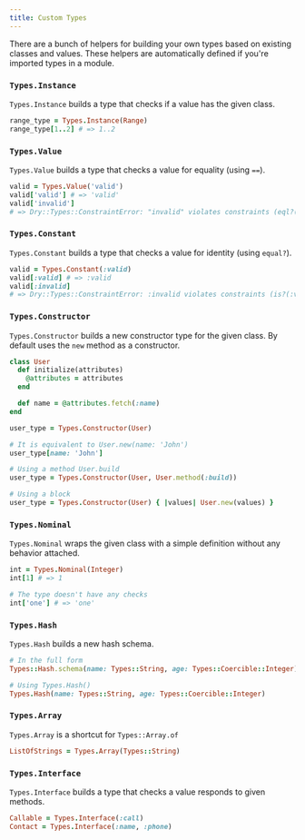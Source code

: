 ```yaml
---
title: Custom Types
---
```


There are a bunch of helpers for building your own types based on existing classes and values. These helpers are automatically defined if you're imported types in a module.

### `Types.Instance`

`Types.Instance` builds a type that checks if a value has the given class.

```ruby
range_type = Types.Instance(Range)
range_type[1..2] # => 1..2
```

### `Types.Value`

`Types.Value` builds a type that checks a value for equality (using `==`).

```ruby
valid = Types.Value('valid')
valid['valid'] # => 'valid'
valid['invalid']
# => Dry::Types::ConstraintError: "invalid" violates constraints (eql?("valid", "invalid") failed)
```

### `Types.Constant`

`Types.Constant` builds a type that checks a value for identity (using `equal?`).

```ruby
valid = Types.Constant(:valid)
valid[:valid] # => :valid
valid[:invalid]
# => Dry::Types::ConstraintError: :invalid violates constraints (is?(:valid, :invalid) failed)
```

### `Types.Constructor`

`Types.Constructor` builds a new constructor type for the given class. By default uses the `new` method as a constructor.

```ruby
class User
  def initialize(attributes)
    @attributes = attributes
  end

  def name = @attributes.fetch(:name)
end

user_type = Types.Constructor(User)

# It is equivalent to User.new(name: 'John')
user_type[name: 'John']

# Using a method User.build
user_type = Types.Constructor(User, User.method(:build))

# Using a block
user_type = Types.Constructor(User) { |values| User.new(values) }
```

### `Types.Nominal`

`Types.Nominal` wraps the given class with a simple definition without any behavior attached.

```ruby
int = Types.Nominal(Integer)
int[1] # => 1

# The type doesn't have any checks
int['one'] # => 'one'
```

### `Types.Hash`

`Types.Hash` builds a new hash schema.

```ruby
# In the full form
Types::Hash.schema(name: Types::String, age: Types::Coercible::Integer)

# Using Types.Hash()
Types.Hash(name: Types::String, age: Types::Coercible::Integer)
```

### `Types.Array`

`Types.Array` is a shortcut for `Types::Array.of`

```ruby
ListOfStrings = Types.Array(Types::String)
```

### `Types.Interface`

`Types.Interface` builds a type that checks a value responds to given methods.

```ruby
Callable = Types.Interface(:call)
Contact = Types.Interface(:name, :phone)
```
